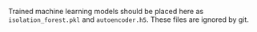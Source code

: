Trained machine learning models should be placed here as `isolation_forest.pkl` and `autoencoder.h5`.
These files are ignored by git.
